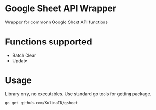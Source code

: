 # Google Sheet API Wrapper

Wrapper for commonn Google Sheet API functions

# Functions supported

* Batch Clear
* Update

# Usage

Library only, no executables. Use standard go tools for getting package.

`go get github.com/KulinaID/gsheet`
